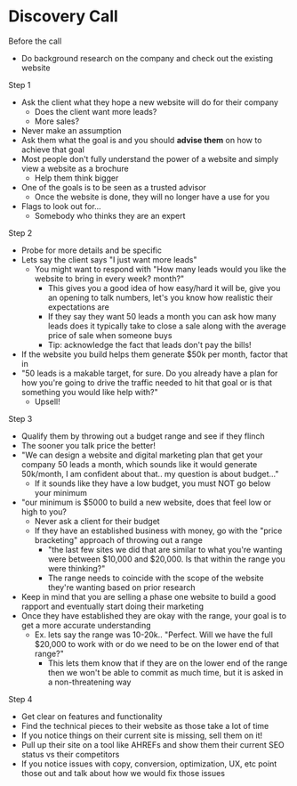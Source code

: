 # Discovery Call

Before the call

* Do background research on the company and check out the existing website



Step 1

* Ask the client what they hope a new website will do for their company
  * Does the client want more leads?
  * More sales?
* Never make an assumption
* Ask them what the goal is and you should **advise them** on how to achieve that goal
* Most people don't fully understand the power of a website and simply view a website as a brochure
  * Help them think bigger
* One of the goals is to be seen as a trusted advisor
  * Once the website is done, they will no longer have a use for you
* Flags to look out for...
  * Somebody who thinks they are an expert



Step 2

* Probe for more details and be specific
* Lets say the client says "I just want more leads"
  * You might want to respond with "How many leads would you like the website to bring in every week? month?"
    * This gives you a good idea of how easy/hard it will be, give you an opening to talk numbers, let's you know how realistic their expectations are
    * If they say they want 50 leads a month you can ask how many leads does it typically take to close a sale along with the average price of sale when someone buys
    * Tip: acknowledge the fact that leads don't pay the bills!
* If the website you build helps them generate $50k per month, factor that in
* "50 leads is a makable target, for sure. Do you already have a plan for how you're going to drive the traffic needed to hit that goal or is that something you would like help with?"
  * Upsell!



Step 3

* Qualify them by throwing out a budget range and see if they flinch
* The sooner you talk price the better!
* "We can design a website and digital marketing plan that get your company 50 leads a month, which sounds like it would generate 50k/month, I am confident about that.. my question is about budget..."
  * If it sounds like they have a low budget, you must NOT go below your minimum
* "our minimum is $5000 to build a new website, does that feel low or high to you?
  * Never ask a client for their budget
  * If they have an established business with money, go with the "price bracketing" approach of throwing out a range
    * "the last few sites we did that are similar to what you're wanting were between $10,000 and $20,000. Is that within the range you were thinking?"
    * The range needs to coincide with the scope of the website they're wanting based on prior research
* Keep in mind that you are selling a phase one website to build a good rapport and eventually start doing their marketing
* Once they have established they are okay with the range, your goal is to get a more accurate understanding
  * Ex. lets say the range was 10-20k.. "Perfect. Will we have the full $20,000 to work with or do we need to be on the lower end of that range?"
    * This lets them know that if they are on the lower end of the range then we won't be able to commit as much time, but it is asked in a non-threatening way

Step 4

* Get clear on features and functionality
* Find the technical pieces to their website as those take a lot of time
* If you notice things on their current site is missing, sell them on it!
* Pull up their site on a tool like AHREFs and show them their current SEO status vs their competitors
* If you notice issues with copy, conversion, optimization, UX, etc point those out and talk about how we would fix those issues
